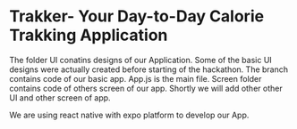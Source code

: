 # Trakker- Your Day-to-Day Calorie Trakking Application
The folder UI conatins designs of our Application. Some of the basic UI designs were actually created before starting of the hackathon.
The branch contains code of our basic app.
App.js is the main file.
Screen folder contains code of others screen of our app. Shortly we will add other other UI and other screen of app.

We are using react native with expo platform to develop our App.
